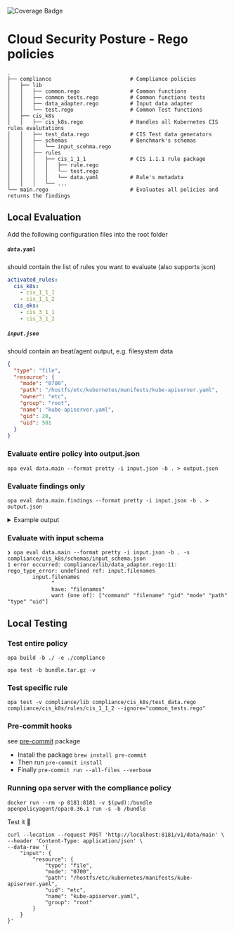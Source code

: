 ![Coverage Badge](https://img.shields.io/endpoint?url=https://gist.githubusercontent.com/oren-zohar/a7160df46e48dff45b24096de9302d38/raw/csp-security-policies_coverage.json)

# Cloud Security Posture - Rego policies

    .
    ├── compliance                         # Compliance policies
    │   ├── lib
    │   │   ├── common.rego                # Common functions
    │   │   ├── common_tests.rego          # Common functions tests
    │   │   ├── data_adapter.rego          # Input data adapter
    │   │   └── test.rego                  # Common Test functions
    │   ├── cis_k8s
    │   │   ├── cis_k8s.rego               # Handles all Kubernetes CIS rules evalutations
    │   │   ├── test_data.rego             # CIS Test data generators
    │   │   ├── schemas                    # Benchmark's schemas
    │   │   │   └── input_scehma.rego
    │   │   ├── rules
    │   │   │   ├── cis_1_1_1              # CIS 1.1.1 rule package
    │   │   │   │   ├── rule.rego
    │   │   │   │   └── test.rego
    │   │   │   │   └── data.yaml          # Rule's metadata
    │   │   │   └── ...
    └── main.rego                          # Evaluates all policies and returns the findings

## Local Evaluation

Add the following configuration files into the root folder

##### `data.yaml`

should contain the list of rules you want to evaluate (also supports json)

```yaml
activated_rules:
  cis_k8s:
    - cis_1_1_1
    - cis_1_1_2
  cis_eks:
    - cis_3_1_1
    - cis_3_1_2
```

##### `input.json`

should contain an beat/agent output, e.g. filesystem data

```json
{
  "type": "file",
  "resource": {
    "mode": "0700",
    "path": "/hostfs/etc/kubernetes/manifests/kube-apiserver.yaml",
    "owner": "etc",
    "group": "root",
    "name": "kube-apiserver.yaml",
    "gid": 20,
    "uid": 501
  }
}
```

### Evaluate entire policy into output.json

```console
opa eval data.main --format pretty -i input.json -b . > output.json
```

### Evaluate findings only

```console
opa eval data.main.findings --format pretty -i input.json -b . > output.json
```

<details>
<summary>Example output</summary>

````json
{
  "findings": [
    {
      "result": {
        "evaluation": "failed",
        "expected": {
          "filemode": "0644"
        },
        "evidence": {
          "filemode": "0700"
        }
      },
      "rule": {
        "id": "59b5a77b-b090-5630-9a33-73eb805b2d52",
        "name": "Ensure that the API server pod specification file permissions are set to 644 or more restrictive (Automated)",
        "profile_applicability": "* Level 1 - Master Node\n",
        "description": "Ensure that the API server pod specification file has permissions of `644` or more restrictive.\n",
        "rationale": "The API server pod specification file controls various parameters that set the behavior of the API server. You should restrict its file permissions to maintain the integrity of the file. The file should be writable by only the administrators on the system.\n",
        "audit": "Run the below command (based on the file location on your system) on the\nmaster node.\nFor example,\n```\nstat -c %a /etc/kubernetes/manifests/kube-apiserver.yaml\n```\nVerify that the permissions are `644` or more restrictive.\n",
        "remediation": "Run the below command (based on the file location on your system) on the\nmaster node.\nFor example,\n```\nchmod 644 /etc/kubernetes/manifests/kube-apiserver.yaml\n```\n",
        "impact": "None\n",
        "default_value": "By default, the `kube-apiserver.yaml` file has permissions of `640`.\n",
        "references": "1. [https://kubernetes.io/docs/admin/kube-apiserver/](https://kubernetes.io/docs/admin/kube-apiserver/)\n",
        "section": "Master Node Configuration Files",
        "version": 1,
        "tags": [
          "CIS",
          "Kubernetes",
          "CIS 1.1.1",
          "Master Node Configuration Files"
        ],
        "benchmark": {
          "name": "CIS Kubernetes V1.20",
          "version": "v1.0.0"
        }
      }
    },
    {
      "result": {
        "evaluation": "passed",
        "expected": {
          "group": "root",
          "owner": "root"
        },
        "evidence": {
          "group": "root",
          "owner": "root"
        }
      },
      "rule": {
        "id": "9f318d4d-2451-574a-99dc-838ed213f09b",
        "name": "Ensure that the API server pod specification file ownership is set toroot:root (Automated)",
        "profile_applicability": "* Level 1 - Master Node\n",
        "description": "Ensure that the API server pod specification file ownership is set to `root:root`.\n",
        "rationale": "The API server pod specification file controls various parameters that set the behavior of the API server. You should set its file ownership to maintain the integrity of the file. The file should be owned by `root:root`.\n",
        "audit": "Run the below command (based on the file location on your system) on the\nmaster node.\nFor example,\n```\nstat -c %U:%G /etc/kubernetes/manifests/kube-apiserver.yaml\n```\nVerify that the ownership is set to `root:root`.\n",
        "remediation": "Run the below command (based on the file location on your system) on the\nmaster node.\nFor example,\n```\nchown root:root /etc/kubernetes/manifests/kube-apiserver.yaml\n```\n",
        "impact": "None\n",
        "default_value": "By default, the `kube-apiserver.yaml` file ownership is set to `root:root`.\n",
        "references": "1. [https://kubernetes.io/docs/admin/kube-apiserver/](https://kubernetes.io/docs/admin/kube-apiserver/)\n",
        "section": "Master Node Configuration Files",
        "version": 1,
        "tags": [
          "CIS",
          "Kubernetes",
          "CIS 1.1.2",
          "Master Node Configuration Files"
        ],
        "benchmark": {
          "name": "CIS Kubernetes V1.20",
          "version": "v1.0.0"
        }
      }
    }
  ],
  "resource": {
    "name": "kube-apiserver.yaml",
    "group": "root",
    "mode": "0700",
    "path": "/hostfs/etc/kubernetes/manifests/kube-apiserver.yaml",
    "type": "file",
    "owner": "root",
    "uid": 501,
    "gid": 20
  }
}
````

</details>

### Evaluate with input schema

```console
❯ opa eval data.main --format pretty -i input.json -b . -s compliance/cis_k8s/schemas/input_schema.json
1 error occurred: compliance/lib/data_adapter.rego:11: rego_type_error: undefined ref: input.filenames
        input.filenames
              ^
              have: "filenames"
              want (one of): ["command" "filename" "gid" "mode" "path" "type" "uid"]

```

## Local Testing

### Test entire policy

```console
opa build -b ./ -e ./compliance
```

```console
opa test -b bundle.tar.gz -v
```

### Test specific rule

```console
opa test -v compliance/lib compliance/cis_k8s/test_data.rego compliance/cis_k8s/rules/cis_1_1_2 --ignore="common_tests.rego"
```

### Pre-commit hooks

see [pre-commit](https://pre-commit.com/) package

- Install the package `brew install pre-commit`
- Then run `pre-commit install`
- Finally `pre-commit run --all-files --verbose`

### Running opa server with the compliance policy

```console
docker run --rm -p 8181:8181 -v $(pwd):/bundle openpolicyagent/opa:0.36.1 run -s -b /bundle
```

Test it 🚀

```curl
curl --location --request POST 'http://localhost:8181/v1/data/main' \
--header 'Content-Type: application/json' \
--data-raw '{
    "input": {
        "resource": {
            "type": "file",
            "mode": "0700",
            "path": "/hostfs/etc/kubernetes/manifests/kube-apiserver.yaml",
            "uid": "etc",
            "name": "kube-apiserver.yaml",
            "group": "root"
        }
    }
}'
```
